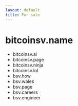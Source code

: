 ```yaml
---
layout: default
title: For sale
---
```


# bitcoinsv.name

- bitcoinsv.ai
- bitcoinsv.page
- bitcoinsv.ninja
- bitcoinsv.lol
- bsv.how
- bsv.wales
- bsv.page
- bsv.careers
- bsv.engineer
